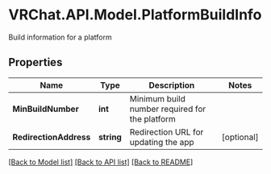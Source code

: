 # VRChat.API.Model.PlatformBuildInfo
Build information for a platform

## Properties

Name | Type | Description | Notes
------------ | ------------- | ------------- | -------------
**MinBuildNumber** | **int** | Minimum build number required for the platform | 
**RedirectionAddress** | **string** | Redirection URL for updating the app | [optional] 

[[Back to Model list]](../README.md#documentation-for-models) [[Back to API list]](../README.md#documentation-for-api-endpoints) [[Back to README]](../README.md)


